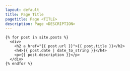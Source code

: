 ```yaml
---
layout: default
title: Page Title
pagetitle: Page <TITLE>
description: Page <DESCRIPTION>
---
```



<div id="home">

    {% for post in site.posts %}
      <div>
        <h2 a href="{{ post.url }}">{{ post.title }}</h2>
        <h4>{{ post.date | date_to_string }}</h4>
        <p>{{ post.description }}</p>
      </div>
    {% endfor %}

</div>